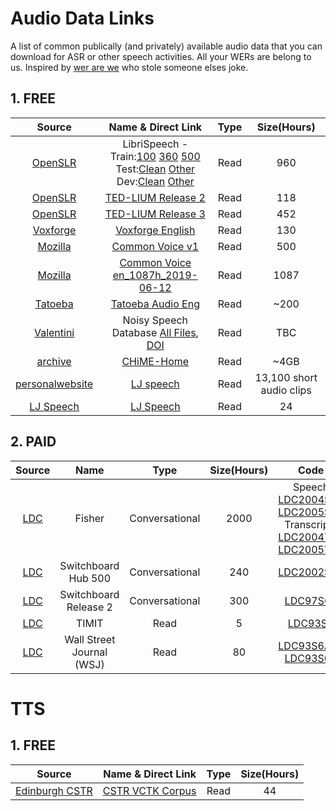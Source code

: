 # Audio Data Links

A list of common publically (and privately) available audio data that you can download for ASR or other speech activities. All your WERs are belong to us. Inspired by [wer are we](https://github.com/syhw/wer_are_we) who stole someone elses joke.


## 1. FREE

**Source**|**Name & Direct Link**|**Type**|**Size(Hours)**
:-----:|:-----:|:-----:|:-----:
[OpenSLR](http://www.openslr.org/12)|LibriSpeech - Train:[100](http://www.openslr.org/resources/12/train-clean-100.tar.gz) [360](http://www.openslr.org/resources/12/train-clean-360.tar.gz) [500](http://www.openslr.org/resources/12/train-other-500.tar.gz)<br/>Test:[Clean](http://www.openslr.org/resources/12/test-clean.tar.gz) [Other](http://www.openslr.org/resources/12/test-other.tar.gz) Dev:[Clean](http://www.openslr.org/resources/12/dev-clean.tar.gz) [Other](http://www.openslr.org/resources/12/dev-other.tar.gz)|Read|960
[OpenSLR](http://www.openslr.org/19)|[TED-LIUM Release 2](http://www.openslr.org/resources/19/TEDLIUM_release2.tar.gz)|Read|118
[OpenSLR](https://www.openslr.org/51/)|[TED-LIUM Release 3](http://www.openslr.org/resources/51/TEDLIUM_release-3.tgz)|Read|452
[Voxforge](http://www.voxforge.org/home/downloads)|[Voxforge English](https://common-voice-data-download.s3.amazonaws.com/voxforge_corpus_v1.0.0.tar.gz)|Read|130
[Mozilla](https://voice.mozilla.org)|[Common Voice v1](https://common-voice-data-download.s3.amazonaws.com/cv_corpus_v1.tar.gz)|Read|500 
[Mozilla](https://voice.mozilla.org)|[Common Voice en_1087h_2019-06-12](https://voice-prod-bundler-ee1969a6ce8178826482b88e843c335139bd3fb4.s3.amazonaws.com/cv-corpus-3/en.tar.gz)|Read|1087 
[Tatoeba](http://tatoeba.org)|[Tatoeba Audio Eng](https://downloads.tatoeba.org/tatoeba_audio_eng.zip)|Read|~200
[Valentini](https://datashare.is.ed.ac.uk/handle/10283/2791)|Noisy Speech Database [All Files](http://datashare.is.ed.ac.uk/download/DS_10283_2791.zip), [DOI](https://doi.org/10.7488/ds/2117) |Read|TBC
[archive](https://archive.org/)|[CHiME-Home](https://archive.org/download/chime-home/chime_home.tar.gz)|Read|~4GB
[personalwebsite](https://data.keithito.com/data/speech/LJSpeech-1.1.tar.bz2)|[LJ speech](https://keithito.com/LJ-Speech-Dataset/)|Read|13,100 short audio clips
[LJ Speech](https://keithito.com/LJ-Speech-Dataset/)|[LJ Speech](http://data.keithito.com/data/speech/LJSpeech-1.1.tar.bz2)|Read|24

## 2. PAID

**Source**|**Name**|**Type**|**Size(Hours)**|**Code**
:-----:|:-----:|:-----:|:-----:|:-----:
[LDC](https://www.ldc.upenn.edu)|Fisher|Conversational|2000|Speech [LDC2004S13](https://catalog.ldc.upenn.edu/LDC2004S13) [LDC2005S13](https://catalog.ldc.upenn.edu/LDC2005S13)<br/>Transcripts [LDC2004T19](https://catalog.ldc.upenn.edu/LDC2004T19) [LDC2005T19](https://catalog.ldc.upenn.edu/LDC2005T19) 
[LDC](https://www.ldc.upenn.edu)|Switchboard Hub 500|Conversational|240|[LDC2002S09](https://catalog.ldc.upenn.edu/LDC2002S09)
[LDC](https://www.ldc.upenn.edu)|Switchboard Release 2|Conversational|300|[LDC97S62](https://catalog.ldc.upenn.edu/LDC97S62)
[LDC](https://www.ldc.upenn.edu)|TIMIT|Read|5|[LDC93S1](https://catalog.ldc.upenn.edu/LDC93S1)
[LDC](https://www.ldc.upenn.edu)|Wall Street Journal (WSJ)|Read|80|[LDC93S6A](https://catalog.ldc.upenn.edu/LDC93S6A) or [LDC93S6B](https://catalog.ldc.upenn.edu/LDC93S6B)


# TTS

## 1. FREE

**Source**|**Name & Direct Link**|**Type**|**Size(Hours)**
:-----:|:-----:|:-----:|:-----:
[Edinburgh CSTR](https://datashare.is.ed.ac.uk/handle/10283/2651)|[CSTR VCTK Corpus](https://datashare.is.ed.ac.uk/bitstream/handle/10283/2651/VCTK-Corpus.zip?sequence=2&isAllowed=y)|Read|44


